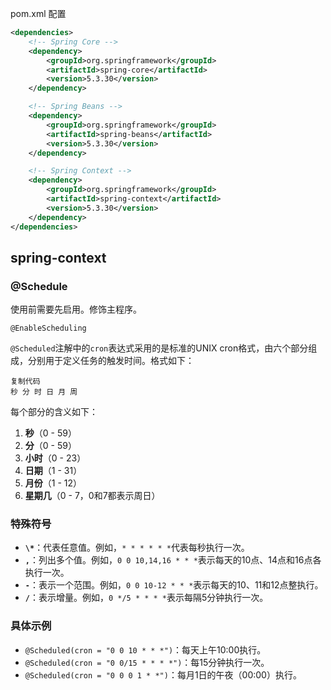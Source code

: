 pom.xml 配置

```xml
<dependencies>
    <!-- Spring Core -->
    <dependency>
        <groupId>org.springframework</groupId>
        <artifactId>spring-core</artifactId>
        <version>5.3.30</version>
    </dependency>

    <!-- Spring Beans -->
    <dependency>
        <groupId>org.springframework</groupId>
        <artifactId>spring-beans</artifactId>
        <version>5.3.30</version>
    </dependency>

    <!-- Spring Context -->
    <dependency>
        <groupId>org.springframework</groupId>
        <artifactId>spring-context</artifactId>
        <version>5.3.30</version>
    </dependency>
</dependencies>
```



## spring-context

### @Schedule

使用前需要先启用。修饰主程序。

```
@EnableScheduling
```



`@Scheduled`注解中的`cron`表达式采用的是标准的UNIX cron格式，由六个部分组成，分别用于定义任务的触发时间。格式如下：

```
复制代码
秒 分 时 日 月 周
```

每个部分的含义如下：

1. **秒**（0 - 59）
2. **分**（0 - 59）
3. **小时**（0 - 23）
4. **日期**（1 - 31）
5. **月份**（1 - 12）
6. **星期几**（0 - 7，0和7都表示周日）

### 特殊符号

- **`\*`**：代表任意值。例如，`* * * * * *`代表每秒执行一次。
- **`,`**：列出多个值。例如，`0 0 10,14,16 * * *`表示每天的10点、14点和16点各执行一次。
- **`-`**：表示一个范围。例如，`0 0 10-12 * * *`表示每天的10、11和12点整执行。
- **`/`**：表示增量。例如，`0 */5 * * * *`表示每隔5分钟执行一次。

### 具体示例

- `@Scheduled(cron = "0 0 10 * * *")`：每天上午10:00执行。
- `@Scheduled(cron = "0 0/15 * * * *")`：每15分钟执行一次。
- `@Scheduled(cron = "0 0 0 1 * *")`：每月1日的午夜（00:00）执行。
